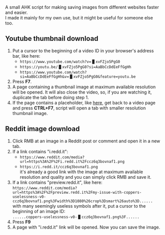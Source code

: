 A small AHK script for making saving images from different websites faster and easier.<br>
I made it mainly for my own use, but it might be useful for someone else too.

## Youtube thumbnail download
1. Put a cursor to the beginning of a video ID in your browser's address bar, like here:
	* `https://www.youtube.com/watch?v=▐▌xvFZjo5PgG0`
	* `https://youtu.be/▐▌xvFZjo5PgG0?si=AaBbCcDdEeFfGgHh`
	* `https://www.youtube.com/watch?si=AaBbCcDdEeFfGgHh&v=▐▌xvFZjo5PgG0&feature=youtu.be`
2. Press **F7**.
3. A page containing a thumbnail image at maximum available resolution will be opened. It will also close the video, so, if you are watching it, duplicate the tab before doing step 1.
4. If the page contains a placeholder, like [here](https://img.youtube.com/vi/aaaaaaaaaaa/maxresdefault.jpg), get back to a video page and press **CTRL+F7**, script will open a tab with smaller resolution thumbnail image.

## Reddit image download
1. Click RMB at an image in a Reddit post or comment and open it in a new tab.
2. If a link contains "i.redd.it":<br>
	* `https://www.reddit.com/media?url=https%3A%2F%2Fi.redd.it%2Fccz6q3bovnaf1.png`
	* `https://i.redd.it/ccz6q3bovnaf1.png`<br>
it's already a good link with the image at maximum available resolution and quality and you can simply click RMB and save it.
3. If a link contains "preview.redd.it", like here:<br>
`https://www.reddit.com/media?url=https%3A%2F%2Fpreview.redd.it%2Fmy-issue-with-coppers-uselessness-v0-ccz6q3bovnaf1.png%3Fwidth%3D1080%26crop%3Dsmart%26auto%3D......`<br>with many seemingly useless symbols after it, put a cursor to the beginning of an image ID:<br>
`......coppers-uselessness-v0-▐▌ccz6q3bovnaf1.png%3F......`
4. Press **F9**
5. A page with "i.redd.it" link will be opened. Now you can save the image.
